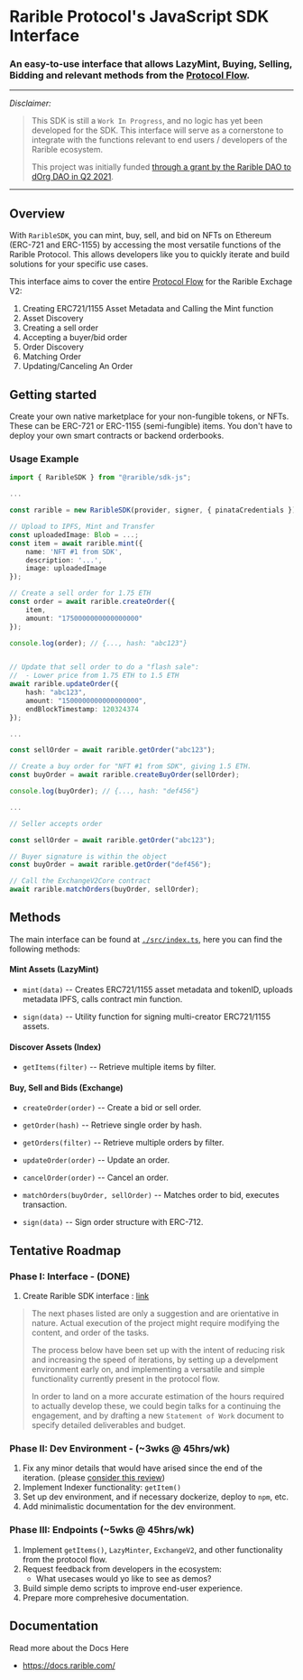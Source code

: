 # Rarible Protocol's JavaScript SDK Interface

### An easy-to-use interface that allows LazyMint, Buying, Selling, Bidding and relevant methods from the [Protocol Flow](https://docs.rarible.com/#protocol-flow).

---

_Disclaimer:_

> This SDK is still a `Work In Progress`, and no logic has yet been developed for the SDK. This interface will serve as a cornerstone to integrate with the functions relevant to end users / developers of the Rarible ecosystem.
>
> This project was initially funded [through a grant by the Rarible DAO to dOrg DAO in Q2 2021](https://gov.rarible.com/t/proposal-design-a-js-sdk-for-rarible-protocol/11367).

---

## Overview

With `RaribleSDK`, you can mint, buy, sell, and bid on NFTs on Ethereum (ERC-721 and ERC-1155) by accessing the most versatile functions of the Rarible Protocol. This allows developers like you to quickly iterate and build solutions for your specific use cases.

This interface aims to cover the entire [Protocol Flow](https://docs.rarible.com/#protocol-flow) for the Rarible Exchage V2:

1. Creating ERC721/1155 Asset Metadata and Calling the Mint function
2. Asset Discovery
3. Creating a sell order
4. Accepting a buyer/bid order
5. Order Discovery
6. Matching Order
7. Updating/Canceling An Order

## Getting started

Create your own native marketplace for your non-fungible tokens, or NFTs. These can be ERC-721 or ERC-1155 (semi-fungible) items. You don't have to deploy your own smart contracts or backend orderbooks.

### Usage Example

```typescript
import { RaribleSDK } from "@rarible/sdk-js";

...

const rarible = new RaribleSDK(provider, signer, { pinataCredentials });

// Upload to IPFS, Mint and Transfer
const uploadedImage: Blob = ...;
const item = await rarible.mint({
    name: 'NFT #1 from SDK',
    description: '...',
    image: uploadedImage
});

// Create a sell order for 1.75 ETH
const order = await rarible.createOrder({
    item,
    amount: "1750000000000000000"
});

console.log(order); // {..., hash: "abc123"}


// Update that sell order to do a "flash sale":
//  - Lower price from 1.75 ETH to 1.5 ETH
await rarible.updateOrder({
    hash: "abc123",
    amount: "1500000000000000000",
    endBlockTimestamp: 120324374
});

...

const sellOrder = await rarible.getOrder("abc123");

// Create a buy order for "NFT #1 from SDK", giving 1.5 ETH.
const buyOrder = await rarible.createBuyOrder(sellOrder);

console.log(buyOrder); // {..., hash: "def456"}

...

// Seller accepts order

const sellOrder = await rarible.getOrder("abc123");

// Buyer signature is within the object
const buyOrder = await rarible.getOrder("def456");

// Call the ExchangeV2Core contract
await rarible.matchOrders(buyOrder, sellOrder);
```

## Methods

The main interface can be found at [`./src/index.ts`](https://github.com/dOrgTech/rarible-sdk/blob/main/src/index.ts), here you can find the following methods:

#### Mint Assets (LazyMint)

- `mint(data)` -- Creates ERC721/1155 asset metadata and tokenID, uploads metadata IPFS, calls contract min function.

- `sign(data)` -- Utility function for signing multi-creator ERC721/1155 assets.

#### Discover Assets (Index)

- `getItems(filter)` -- Retrieve multiple items by filter.

#### Buy, Sell and Bids (Exchange)

- `createOrder(order)` -- Create a bid or sell order.

- `getOrder(hash)` -- Retrieve single order by hash.

- `getOrders(filter)` -- Retrieve multiple orders by filter.

- `updateOrder(order)` -- Update an order.

- `cancelOrder(order)` -- Cancel an order.

- `matchOrders(buyOrder, sellOrder)` -- Matches order to bid, executes transaction.

- `sign(data)` -- Sign order structure with ERC-712.

## Tentative Roadmap

### Phase I: Interface - (DONE)
1. Create Rarible SDK interface : [link](https://github.com/dOrgTech/rarible-sdk)

> The next phases listed are only a suggestion and are orientative in nature. Actual execution of the project might require modifying the content, and order of the tasks. 
>
> The process below have been set up with the intent of reducing risk and increasing the speed of iterations, by setting up a develpment environment early on, and implementing a versatile and simple functionality currently present in the protocol flow. 
> 
> In order to land on a more accurate estimation of the hours required to actually develop these, we could begin talks for a continuing the engagement, and by drafting a new `Statement of Work` document to specify detailed deliverables and budget.


### Phase II: Dev Environment - (~3wks @ 45hrs/wk)
1. Fix any minor details that would have arised since the end of the iteration. (please [consider this review](https://hackmd.io/Utz5cpVFQe2OC5MX17uuFw?view))
2. Implement Indexer functionality: `getItem()`
3. Set up dev environment, and if necessary dockerize, deploy to `npm`, etc.
4. Add minimalistic documentation for the dev environment.

### Phase III: Endpoints (~5wks @ 45hrs/wk)
1. Implement `getItems()`, `LazyMinter`, `ExchangeV2`, and other functionality from the protocol flow.
3. Request feedback from developers in the ecosystem: 
    - What usecases would yo like to see as demos?
5. Build simple demo scripts to improve end-user experience.
6. Prepare more comprehesive documentation.

## Documentation

Read more about the Docs Here

- https://docs.rarible.com/


